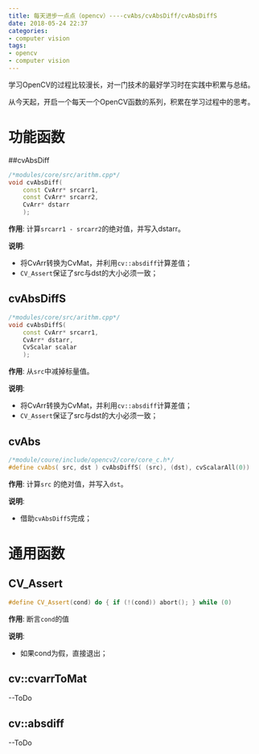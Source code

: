 ```yaml
---
title: 每天进步一点点（opencv）----cvAbs/cvAbsDiff/cvAbsDiffS
date: 2018-05-24 22:37
categories:
- computer vision
tags:
- opencv
- computer vision
---
```




学习OpenCV的过程比较漫长，对一门技术的最好学习时在实践中积累与总结。

从今天起，开启一个每天一个OpenCV函数的系列，积累在学习过程中的思考。

# 功能函数

##cvAbsDiff

```C++
/*modules/core/src/arithm.cpp*/
void cvAbsDiff( 
    const CvArr* srcarr1, 
    const CvArr* srcarr2, 
    CvArr* dstarr 
    );
```

**作用**: 计算`srcarr1 - srcarr2`的绝对值，并写入dstarr。

**说明**: 

* 将CvArr转换为CvMat，并利用`cv::absdiff`计算差值；
* `CV_Assert`保证了src与dst的大小必须一致；

## cvAbsDiffS

```C++
/*modules/core/src/arithm.cpp*/
void cvAbsDiffS( 
    const CvArr* srcarr1, 
    CvArr* dstarr, 
    CvScalar scalar
    );
```

**作用**: 从`src`中减掉标量值。

**说明**: 

- 将CvArr转换为CvMat，并利用`cv::absdiff`计算差值；
- `CV_Assert`保证了src与dst的大小必须一致；

##  cvAbs

```C++
/*module/coure/include/opencv2/core/core_c.h*/
#define cvAbs( src, dst ) cvAbsDiffS( (src), (dst), cvScalarAll(0))
```

**作用**: 计算`src` 的绝对值，并写入`dst`。

**说明**: 

- 借助`cvAbsDiffS`完成；

# 通用函数

## CV_Assert

```C++
#define CV_Assert(cond) do { if (!(cond)) abort(); } while (0)
```

**作用**: 断言`cond`的值

**说明**: 

- 如果cond为假，直接退出；

## cv::cvarrToMat
--ToDo


## cv::absdiff

--ToDo